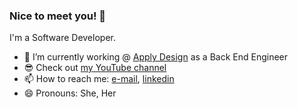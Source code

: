 ### Nice to meet you! 👋

I'm a Software Developer.

- 🔭 I’m currently working @ [Apply Design](https://www.applydesign.io/) as a Back End Engineer
- 😎 Check out [my YouTube channel](https://www.youtube.com/channel/UCgCXsh9yyBZbWVc9uBI8Ffg)
- 📫 How to reach me: [e-mail](mailto:hilla.sh@gmail.com), [linkedin](https://www.linkedin.com/in/hillash/)
- 😄 Pronouns: She, Her


